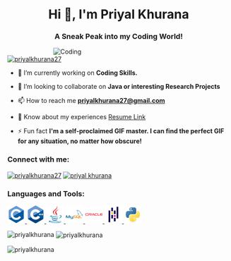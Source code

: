 <h1 align="center">Hi 👋, I'm Priyal Khurana</h1>
<h3 align="center">A Sneak Peak into my Coding World!</h3>
<img align="right" alt="Coding" width="400" src="https://media.tenor.com/GfSX-u7VGM4AAAAM/coding.gif">

<p align="left"> <a href="https://twitter.com/priyalkhurana27" target="blank"><img src="https://img.shields.io/twitter/follow/priyalkhurana27?logo=twitter&style=for-the-badge" alt="priyalkhurana27" /></a> </p>

- 🔭 I’m currently working on **Coding Skills.**

- 👯 I’m looking to collaborate on **Java or interesting Research Projects**

- 📫 How to reach me **priyalkhurana27@gmail.com**

- 📄 Know about my experiences [Resume Link](https://docs.google.com/document/d/1h0l3ZtCcBgAz6QSZBEFTIO78Opreea7rvk8CI3pjMdE/edit?usp=sharing)

- ⚡ Fun fact **I'm a self-proclaimed GIF master. I can find the perfect GIF for any situation, no matter how obscure!**

<h3 align="left">Connect with me:</h3>
<p align="left">
<a href="https://twitter.com/priyalkhurana27" target="blank"><img align="center" src="https://raw.githubusercontent.com/rahuldkjain/github-profile-readme-generator/master/src/images/icons/Social/twitter.svg" alt="priyalkhurana27" height="30" width="40" /></a>
<a href="https://linkedin.com/in/priyal khurana" target="blank"><img align="center" src="https://raw.githubusercontent.com/rahuldkjain/github-profile-readme-generator/master/src/images/icons/Social/linked-in-alt.svg" alt="priyal khurana" height="30" width="40" /></a>
</p>

<h3 align="left">Languages and Tools:</h3>
<p align="left"> <a href="https://www.cprogramming.com/" target="_blank" rel="noreferrer"> <img src="https://raw.githubusercontent.com/devicons/devicon/master/icons/c/c-original.svg" alt="c" width="40" height="40"/> </a> <a href="https://www.w3schools.com/cpp/" target="_blank" rel="noreferrer"> <img src="https://raw.githubusercontent.com/devicons/devicon/master/icons/cplusplus/cplusplus-original.svg" alt="cplusplus" width="40" height="40"/> </a> <a href="https://www.java.com" target="_blank" rel="noreferrer"> <img src="https://raw.githubusercontent.com/devicons/devicon/master/icons/java/java-original.svg" alt="java" width="40" height="40"/> </a> <a href="https://www.mysql.com/" target="_blank" rel="noreferrer"> <img src="https://raw.githubusercontent.com/devicons/devicon/master/icons/mysql/mysql-original-wordmark.svg" alt="mysql" width="40" height="40"/> </a> <a href="https://www.oracle.com/" target="_blank" rel="noreferrer"> <img src="https://raw.githubusercontent.com/devicons/devicon/master/icons/oracle/oracle-original.svg" alt="oracle" width="40" height="40"/> </a> <a href="https://pandas.pydata.org/" target="_blank" rel="noreferrer"> <img src="https://raw.githubusercontent.com/devicons/devicon/2ae2a900d2f041da66e950e4d48052658d850630/icons/pandas/pandas-original.svg" alt="pandas" width="40" height="40"/> </a> <a href="https://www.python.org" target="_blank" rel="noreferrer"> <img src="https://raw.githubusercontent.com/devicons/devicon/master/icons/python/python-original.svg" alt="python" width="40" height="40"/> </a> </p>

<p><img align="left" src="https://github-readme-stats.vercel.app/api/top-langs?username=priyalkhurana&show_icons=true&theme=dark&locale=en&layout=compact" alt="priyalkhurana" /></p>

<p>&nbsp;<img align="center" src="https://github-readme-stats.vercel.app/api?username=priyalkhurana&show_icons=true&theme=dark&locale=en" alt="priyalkhurana" /></p>

<p><img align="center" src="https://github-readme-streak-stats.herokuapp.com/?user=priyalkhurana&" alt="priyalkhurana" /></p>



<!--
**priyalkhurana/priyalkhurana** is a ✨ _special_ ✨ repository because its `README.md` (this file) appears on your GitHub profile.

Here are some ideas to get you started:

- 🔭 I’m currently working on ...
- 🌱 I’m currently learning ...
- 👯 I’m looking to collaborate on ...
- 🤔 I’m looking for help with ...
- 💬 Ask me about ...
- 📫 How to reach me: ...
- 😄 Pronouns: ...
- ⚡ Fun fact: ...
-->
